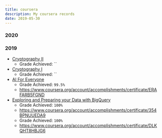 ```yaml
---
title: coursera
description: My coursera records
date: 2019-05-30
---
```


### 2020

### 2019

* [Cryptography II](https://www.coursera.org/learn/crypto2)
  - Grade Achieved: ``
* [Cryptography I](https://www.coursera.org/learn/crypto)
  - Grade Achieved: ``
* [AI For Everyone](https://www.coursera.org/learn/ai-for-everyone)
  - Grade Achieved: `99.5%`
  - https://www.coursera.org/account/accomplishments/certificate/ERAFARB5FGND
* [Exploring and Preparing your Data with BigQuery](https://www.coursera.org/learn/gcp-exploring-preparing-data-bigquery)
  - Grade Achieved: `100%`
  - https://www.coursera.org/account/accomplishments/certificate/354BPNUUEDA9
  - Grade Achieved: `100%`
  - https://www.coursera.org/account/accomplishments/certificate/DLKQHT8HBJG6
